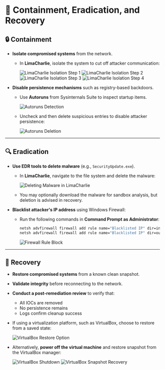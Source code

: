 # 🚨 Containment, Eradication, and Recovery

## 🔒 Containment

* **Isolate compromised systems** from the network.

  * In **LimaCharlie**, isolate the system to cut off attacker communication:

    ![LimaCharlie Isolation Step 1](https://github.com/user-attachments/assets/6b172adb-25a7-461f-a0fd-2b7031f4a12a)
    ![LimaCharlie Isolation Step 2](https://github.com/user-attachments/assets/41eeb892-65e0-41da-aedf-efdc759e5bed)
    ![LimaCharlie Isolation Step 3](https://github.com/user-attachments/assets/9e14af56-6174-4cb7-835e-5fe46e74b787)
    ![LimaCharlie Isolation Step 4](https://github.com/user-attachments/assets/480df2dc-8138-4cea-a46b-37113e642285)

* **Disable persistence mechanisms** such as registry-based backdoors.

  * Use **Autoruns** from Sysinternals Suite to inspect startup items.

    ![Autoruns Detection](https://github.com/user-attachments/assets/a2dabb4c-b2b4-4e61-8a5f-29f4886bc63d)

  * Uncheck and then delete suspicious entries to disable attacker persistence:

    ![Autoruns Deletion](https://github.com/user-attachments/assets/bd976e57-4edd-4eda-9b58-22d0bb4df0e7)

---

## 🔍 Eradication

* **Use EDR tools to delete malware** (e.g., `SecurityUpdate.exe`).

  * In **LimaCharlie**, navigate to the file system and delete the malware:

    ![Deleting Malware in LimaCharlie](https://github.com/user-attachments/assets/44ded4ce-19f3-4cad-91da-03d3184d672c)

  * You may optionally download the malware for sandbox analysis, but deletion is advised in recovery.

* **Blacklist attacker's IP address** using Windows Firewall:

  * Run the following commands in **Command Prompt as Administrator**:

    ```bash
    netsh advfirewall firewall add rule name="Blacklisted IP" dir=in action=block remoteip=10.19.19.134
    netsh advfirewall firewall add rule name="Blacklisted IP" dir=out action=block remoteip=10.19.19.134
    ```

    ![Firewall Rule Block](https://github.com/user-attachments/assets/12f064ca-60fc-47c0-9134-82520ba65657)

---

## 🔧 Recovery

* **Restore compromised systems** from a known clean snapshot.

* **Validate integrity** before reconnecting to the network.

* **Conduct a post-remediation review** to verify that:

  * All IOCs are removed
  * No persistence remains
  * Logs confirm cleanup success

* If using a virtualization platform, such as VirtualBox, choose to restore from a saved state:

  ![VirtualBox Restore Option](https://github.com/user-attachments/assets/2c765d11-2348-4304-a13a-b78b6e2276fd)

* Alternatively, **power off the virtual machine** and restore snapshot from the VirtualBox manager:

  ![VirtualBox Shutdown](https://github.com/user-attachments/assets/30a50276-fe25-42a1-83c0-b04072bd2a62)
  ![VirtualBox Snapshot Recovery](https://github.com/user-attachments/assets/5c4348dd-d18c-4fac-9e6b-c78b8b15f677)
